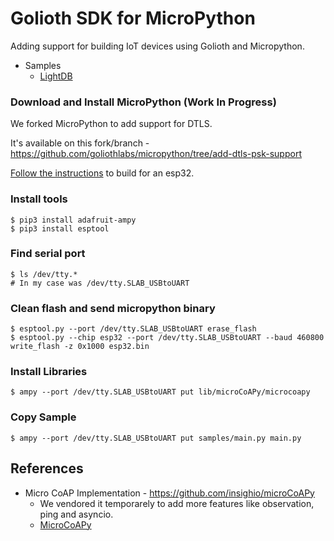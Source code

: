 # Golioth SDK for MicroPython

Adding support for building IoT devices using Golioth and Micropython.

- Samples
  - [LightDB](./samples/main.py)

### Download and Install MicroPython (Work In Progress)

We forked MicroPython to add support for DTLS.

It's available on this fork/branch - https://github.com/goliothlabs/micropython/tree/add-dtls-psk-support

[Follow the instructions](https://github.com/goliothlabs/micropython/tree/add-dtls-psk-support/ports/esp32) to build for an esp32.

### Install tools

```
$ pip3 install adafruit-ampy
$ pip3 install esptool
```

### Find serial port

```
$ ls /dev/tty.*
# In my case was /dev/tty.SLAB_USBtoUART
```

### Clean flash and send micropython binary

```
$ esptool.py --port /dev/tty.SLAB_USBtoUART erase_flash
$ esptool.py --chip esp32 --port /dev/tty.SLAB_USBtoUART --baud 460800 write_flash -z 0x1000 esp32.bin
```

### Install Libraries

```
$ ampy --port /dev/tty.SLAB_USBtoUART put lib/microCoAPy/microcoapy
```

### Copy Sample

```
$ ampy --port /dev/tty.SLAB_USBtoUART put samples/main.py main.py
```

## References

- Micro CoAP Implementation - https://github.com/insighio/microCoAPy
  - We vendored it temporarely to add more features like observation, ping and asyncio.
  - [MicroCoAPy](./lib/microCoAPy)
